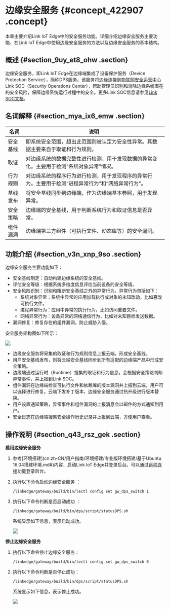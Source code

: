 # 边缘安全服务 {#concept_422907 .concept}

本章主要介绍Link IoT Edge中的安全服务功能。详细介绍边缘安全服务主要功能、在Link IoT Edge中使用边缘安全服务的方法以及边缘安全服务的基本结构。

## 概述 {#section_9uy_et8_ohw .section}

边缘安全服务，即Link IoT Edge在边缘端集成了设备保护服务（Device Protection Service），简称DPS服务。该服务将边缘连接到[物联网安全运营中心](https://isoc.console.aliyun.com)Link SOC（Security Operations Center），帮助管理员识别和消除边缘系统潜在的安全风险，保障边缘系统运行过程中的安全。更多Link SOC信息请参见[Link SOC文档](https://dev.iot.aliyun.com/doc/detail/security_operation_center?spm=a2c56.pc_iot_community_doc_center.0.0.1da45206ETdnIw#index.html)。

## 名词解释 {#section_mya_ix6_emw .section}

|名词|说明|
|--|--|
|安全基线|即系统安全范围，超出此范围则被认定为安全性异常。其数据主要来自于取证和行为规则。|
|取证|对边缘系统的数据完整性进行检测，用于发现数据的异常变化。主要用于检测“系统对象异常”情况。|
|行为规则|对边缘系统的程序行为进行检测，用于发现程序的异常行为。主要用于检测“进程异常行为”和“网络异常行为”。|
|基线发布|将安全基线同步到边缘端，作为边缘端基本参照，用于发现异常。|
|安全策略|边缘端的安全基线，用于判断系统行为和取证信息是否异常。|
|组件漏洞|边缘端第三方组件（可执行文件、动态库等）的安全漏洞。|

## 功能介绍 {#section_v3n_xnp_9so .section}

边缘安全服务主要功能如下：

-   安全基线制定：自动构建边缘系统的安全基线。
-   评估安全等级：根据系统多维度信息评估当前设备的安全等级。
-   安全风险识别：识别和阻断安全基线之外的异常行为，异常行为包括如下：
    -   系统对象异常：系统中异常的应用加载执行或对象的未知改动，比如篡改可执行文件。
    -   进程异常行为：应用中异常的执行行为，比如访问重要文件。
    -   网络异常行为：设备异常的网络通信行为，比如对未知目标发送数据。
-   漏洞修复：修复存在的组件漏洞，防止威胁入侵。

安全服务架构图如下所示：

![](http://static-aliyun-doc.oss-cn-hangzhou.aliyuncs.com/assets/img/341830/156255722548858_zh-CN.png)

-   边缘安全服务将采集的取证和行为规则信息上报云端，形成安全基线。
-   用户安全基线发布，则将云端安全基线同步到所有适配的边缘端产品中形成安全策略。
-   边缘端通过运行时（Runtime）搜集的取证和行为信息，会根据安全策略判断异常事件，并上报到Link SOC。
-   组件漏洞在边缘端检查可执行文件和依赖库的版本漏洞并上报到云端，用户可以选择进行修复。云端下发补丁版本，边缘安全服务通过热升级进行版本替换。
-   用户设置通知策略，异常事件和组件漏洞的上报消息会以邮件的方式通知到用户。
-   安全日志在边缘端搜集安全操作历史记录并上报到云端，方便用户查看。

## 操作说明 {#section_q43_rsz_gek .section}

 **启用边缘安全服务** 

1.  参考[环境搭建](cn.zh-CN/用户指南/环境搭建/专业版环境搭建/基于Ubuntu 16.04搭建环境.md#)内容，启动Link IoT Edge并登录后台。可以通过[远程连接](cn.zh-CN/用户指南/远程运维管理/远程服务访问.md#)功能登录后台。
2.  执行以下命令启动边缘安全服务 ：

    ``` {#codeblock_17g_fpl_dnx}
    /linkedge/gateway/build/bin/lectl config set gw_dps_switch 1
    ```

3.  执行以下命令判断是否启动成功 ：

    ``` {#codeblock_zc2_ms3_6mt}
    /linkedge/gateway/build/bin/dps/script/statusDPS.sh
    ```

    系统显示如下信息，表示启动成功。

    ![](http://static-aliyun-doc.oss-cn-hangzhou.aliyuncs.com/assets/img/341830/156255722648856_zh-CN.png)


 **停止边缘安全服务** 

1.  执行以下命令停止边缘安全服务：

    ``` {#codeblock_3h8_kt5_0uh}
    /linkedge/gateway/build/bin/lectl config set gw_dps_switch 0
    ```

2.  执行以下命令判断是否停止成功：

    ``` {#codeblock_2hf_lvn_fja}
    /linkedge/gateway/build/bin/dps/script/statusDPS.sh
    ```

    系统显示如下信息，表示停止成功。

    ![](http://static-aliyun-doc.oss-cn-hangzhou.aliyuncs.com/assets/img/341830/156255722648857_zh-CN.png)


